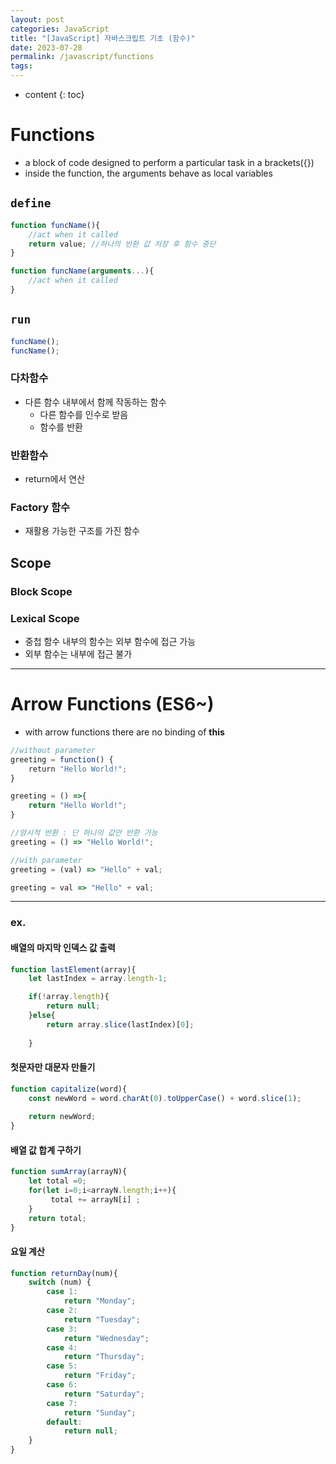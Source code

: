 ```yaml
---
layout: post
categories: JavaScript
title: "[JavaScript] 자바스크립트 기초 (함수)"
date: 2023-07-28
permalink: /javascript/functions
tags:
---
```

* content
{: toc}


<!--more-->


# Functions
- a block of code designed to perform a particular task in a brackets({})
- inside the function, the arguments behave as local variables

## `define`

```js
function funcName(){
	//act when it called
	return value; //하나의 반환 값 저장 후 함수 중단
}

function funcName(arguments...){
	//act when it called
}
```

## `run`

```js
funcName();
funcName();
```


### 다차함수
- 다른 함수 내부에서 함께 작동하는 함수
	- 다른 함수를 인수로 받음
	- 함수를 반환

### 반환함수
- return에서 연산

### Factory 함수
- 재활용 가능한 구조를 가진 함수


## Scope
###  Block Scope

### Lexical Scope
- 중첩 함수 내부의 함수는 외부 함수에 접근 가능
- 외부 함수는 내부에 접근 불가
---

# Arrow Functions (ES6~)
- with arrow functions there are no binding of **this**
```js
//without parameter
greeting = function() {  
	return "Hello World!";  
}

greeting = () =>{
	return "Hello World!";
}

//암시적 반환 : 단 하나의 값만 반환 가능
greeting = () => "Hello World!";

//with parameter
greeting = (val) => "Hello" + val;

greeting = val => "Hello" + val;
```



---

### ex.

#### 배열의 마지막 인덱스 값 출력

```js
function lastElement(array){   
    let lastIndex = array.length-1;

    if(!array.length){
        return null;
    }else{
        return array.slice(lastIndex)[0];
        
    }
```

#### 첫문자만 대문자 만들기

```js
function capitalize(word){
    const newWord = word.charAt(0).toUpperCase() + word.slice(1);
    
    return newWord;
}
```

#### 배열 값 합계 구하기

```js
function sumArray(arrayN){
    let total =0;
    for(let i=0;i<arrayN.length;i++){
         total += arrayN[i] ;
    }
    return total;
}
```

#### 요일 계산

```js
function returnDay(num){
    switch (num) {
        case 1:
            return "Monday";
        case 2:
            return "Tuesday";
        case 3:
            return "Wednesday";
        case 4:
            return "Thursday";
        case 5:
            return "Friday";
        case 6:
            return "Saturday";
        case 7:
            return "Sunday";
        default:
            return null;
    }
}
```


